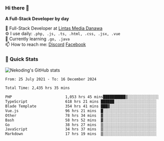 ### Hi there 👋

**A Full-Stack Developer by day**

🔭 Full-Stack Developer at [Lintas Media Danawa](https://www.lintasmediadanawa.com/)  
⚙️ I use daily: `.php, .js, .ts, .html, .css, .jsx, .vue`  
🌱 Currently learning `.go, .java`  
📫 How to reach me: [Discord](https://discordapp.com/users/984448732999327766)  [Facebook](https://fb.me/tyvandi)  

### 🚀 Quick Stats  

![Nekoding's GitHub stats](https://github-readme-stats.vercel.app/api?username=nekoding&show_icons=true)

<!--START_SECTION:waka-->

```txt
From: 25 July 2021 - To: 16 December 2024

Total Time: 2,435 hrs 35 mins

PHP                        1,053 hrs 45 mins██████████▒░░░░░░░░░░░░░░   41.91 %
TypeScript                 618 hrs 21 mins ██████░░░░░░░░░░░░░░░░░░░   24.60 %
Blade Template             354 hrs 41 mins ███▓░░░░░░░░░░░░░░░░░░░░░   14.11 %
Vue.js                     96 hrs 21 mins  █░░░░░░░░░░░░░░░░░░░░░░░░   03.83 %
Other                      78 hrs 34 mins  ▓░░░░░░░░░░░░░░░░░░░░░░░░   03.13 %
Bash                       58 hrs 52 mins  ▓░░░░░░░░░░░░░░░░░░░░░░░░   02.34 %
Go                         38 hrs 27 mins  ▒░░░░░░░░░░░░░░░░░░░░░░░░   01.53 %
JavaScript                 34 hrs 37 mins  ▒░░░░░░░░░░░░░░░░░░░░░░░░   01.38 %
Markdown                   17 hrs 19 mins  ▒░░░░░░░░░░░░░░░░░░░░░░░░   00.69 %
```

<!--END_SECTION:waka-->

<!--
**nekoding/nekoding** is a ✨ _special_ ✨ repository because its `README.md` (this file) appears on your GitHub profile.

Here are some ideas to get you started:

- 🔭 I’m currently working on ...
- 🌱 I’m currently learning ...
- 👯 I’m looking to collaborate on ...
- 🤔 I’m looking for help with ...
- 💬 Ask me about ...
- 📫 How to reach me: ...
- 😄 Pronouns: ...
- ⚡ Fun fact: ...
-->

